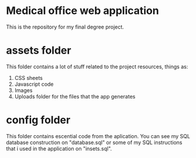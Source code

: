 # Medical office web application
This is the repository for my final degree project.

# assets folder
This folder contains a lot of stuff related to the project resources, things as:
  1. CSS sheets
  2. Javascript code
  3. Images
  4. Uploads folder for the files that the app generates

# config folder
This folder contains escential code from the aplication. You can see my SQL database construction on "database.sql" or some of my SQL instructions that i used 
in the application on "insets.sql".


